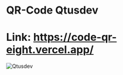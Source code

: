 # QR-Code Qtusdev
# Link: https://code-qr-eight.vercel.app/
![Qtusdev](https://files.catbox.moe/y4tzsu.png)

